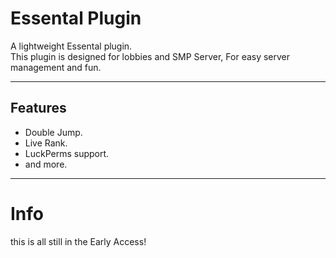 # Essental Plugin

A lightweight Essental plugin.  
This plugin is designed for lobbies and SMP Server, For easy server management and fun.


---

## Features

- Double Jump.
- Live Rank.
- LuckPerms support.
- and more.

---

# Info

this is all still in the Early Access!

